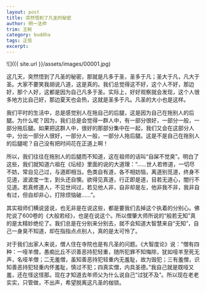 ```yaml
---
layout: post
title: 突然悟到了凡圣的秘密
author: 明一法师
trim: 王盼
category: buddha
tags: 正信
excerpt:
---
```


![]({{ site.url }}/assets/images/00001.jpg)

这几天，突然悟到了凡圣的秘密，那就是凡多于圣，圣多于凡；圣大于凡，凡大于圣。大家不要笑我胡说八道，这是真的。我们总觉得这不好，这个人不好，那边好，那个人好，这都是因为自己凡多于圣。实际上，好好观察就会发现，这个人很多地方比自己好，那边夏天也会热，这就是圣多于凡。凡圣的大小也是这样。

我们平时的生活中，总是感觉别人在拖自己的后腿，这是因为自己在拖别人的后腿。为什么呢？因为，我们总是会觉得一群人中，有一部分很好，一部分一般，一部分拖后腿。如果把这群人中，很好的那部分集中在一起，我们又会在这部分人中，分出一部分人很好，一部分人一般，一部分人拖后腿。这是不是自己在拖别人的后腿呢？自己没有把时间花在正道上啊！

所以，我们往往在拖别人的后腿而不知道，这在祖师的话叫“自屎不觉臭”。明白了这些，我们就知道六祖在《坛经》里面的说的大道理：“……世人若修道，一切尽不妨，常自见己过，与道即相当。色类自有道，各不相妨恼，离道别觅道，终身不见道，波波度一生，到头还自懊。欲得见真道，行正即是道，目若无道心，闇行不见道。若真修道人，不见世间过，若见他人非，自非却是左，他非我不非，我非自有过，但自却非心，打除烦恼破……”。

其实祖师们横说竖说，也无非是在说这些，都是要我们去掉这个执着的分别心。佛陀说了600卷的《大般若经》，也是在说这个。所以僧肇大师所说的“般若无知”真的是太精妙绝伦了。我们总是在分别来分别去，就不会知道大智慧来自“无知”，自己一身臭不知道，却在指指点点别人，真的是太可怜了。

对于我们出家人来说，僧人住在寺院也是有凡圣的问题。《大智度论》说：“僧有四种：一哑羊僧，愚痴比丘不识善恶持犯轻重，随所犯罪不知悔除，犹如哑羊至死无声，名哑羊僧；二无羞僧，虽知善恶持犯轻重内无羞耻，故为毁犯；三有羞僧，识知善恶持犯轻重内怀羞耻，慎过不犯；四真实僧，内具圣德。”我自己就是既哑又羞，还在怪这怪那。现在才知道去年师父为什么说自己“过犹不及”。所以现在老老实实，只管做，不出声，希望脱离这凡圣的枷锁。
